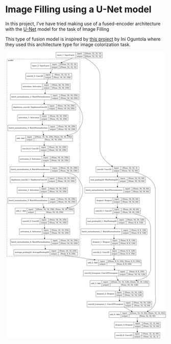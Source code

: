 # Image Filling using a U-Net model 

In this project, I've have tried making use of a fused-encoder architecture with the [U-Net](https://arxiv.org/abs/1505.04597) model for the task of Image Filling

This type of fusion model is inspired by [this project](https://drive.google.com/file/d/1hn9hGkW40AVWv1ZxCaF1Vl86n6d7OyVJ/view) by Ini Oguntola where they used this architecture type for image colorization task. 

![model](asset/fused_model.png)
